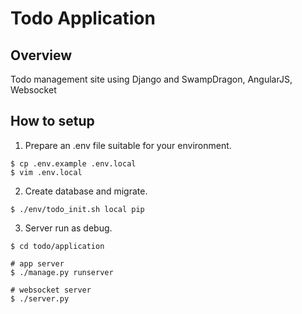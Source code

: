 # Todo Application

## Overview
Todo management site using Django and SwampDragon, AngularJS, Websocket


## How to setup

1. Prepare an .env file suitable for your environment.
```
$ cp .env.example .env.local
$ vim .env.local
```

2. Create database and migrate.
```
$ ./env/todo_init.sh local pip
```

3. Server run as debug.
```
$ cd todo/application

# app server
$ ./manage.py runserver

# websocket server
$ ./server.py
```

